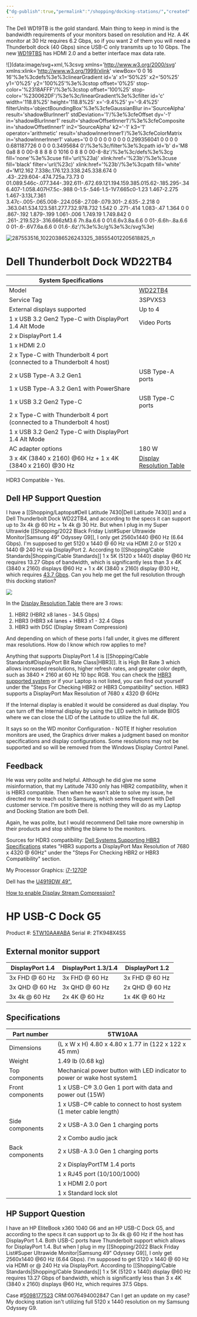 ```yaml
---
{"dg-publish":true,"permalink":"/shopping/docking-stations/","created":"","updated":""}
---
```



The Dell WD19TB is the gold standard. Main thing to keep in mind is the bandwidth requirements of your monitors based on resolution and Hz. A 4K monitor at 30 Hz requires 6.2 Gbps, so if you want 2 of them you will need a Thunderbolt dock (40 Gbps) since USB-C only transmits up to 10 Gbps. The new [WD19TBS](https://www.amazon.com/dp/B093NNTPPL?ref_=cm_sw_r_cp_ud_dp_R7CA7GB792MJHAG206PW&fbclid=IwAR06ZoZGXYZ2IyxOMFwmbuTIiUMIQ2plwoGuWiVUooI6TJjFBBN6fyfjfp8) has HDMI 2.0 and a better interface max data rate.

![](data:image/svg+xml,%3csvg xmlns='http://www.w3.org/2000/svg' xmlns:xlink='http://www.w3.org/1999/xlink' viewBox='0 0 16 16'%3e%3cdefs%3e%3clinearGradient id='a' x1='50%25' x2='50%25' y1='0%25' y2='100%25'%3e%3cstop offset='0%25' stop-color='%2318AFFF'/%3e%3cstop offset='100%25' stop-color='%230062DF'/%3e%3c/linearGradient%3e%3cfilter id='c' width='118.8%25' height='118.8%25' x='-9.4%25' y='-9.4%25' filterUnits='objectBoundingBox'%3e%3cfeGaussianBlur in='SourceAlpha' result='shadowBlurInner1' stdDeviation='1'/%3e%3cfeOffset dy='-1' in='shadowBlurInner1' result='shadowOffsetInner1'/%3e%3cfeComposite in='shadowOffsetInner1' in2='SourceAlpha' k2='-1' k3='1' operator='arithmetic' result='shadowInnerInner1'/%3e%3cfeColorMatrix in='shadowInnerInner1' values='0 0 0 0 0 0 0 0 0 0.299356041 0 0 0 0 0.681187726 0 0 0 0.3495684 0'/%3e%3c/filter%3e%3cpath id='b' d='M8 0a8 8 0 00-8 8 8 8 0 1016 0 8 8 0 00-8-8z'/%3e%3c/defs%3e%3cg fill='none'%3e%3cuse fill='url(%23a)' xlink:href='%23b'/%3e%3cuse fill='black' filter='url(%23c)' xlink:href='%23b'/%3e%3cpath fill='white' d='M12.162 7.338c.176.123.338.245.338.674 0 .43-.229.604-.474.725a.73.73 0 01.089.546c-.077.344-.392.611-.672.69.121.194.159.385.015.62-.185.295-.346.407-1.058.407H7.5c-.988 0-1.5-.546-1.5-1V7.665c0-1.23 1.467-2.275 1.467-3.13L7.361 3.47c-.005-.065.008-.224.058-.27.08-.079.301-.2.635-.2.218 0 .363.041.534.123.581.277.732.978.732 1.542 0 .271-.414 1.083-.47 1.364 0 0 .867-.192 1.879-.199 1.061-.006 1.749.19 1.749.842 0 .261-.219.523-.316.666zM3.6 7h.8a.6.6 0 01.6.6v3.8a.6.6 0 01-.6.6h-.8a.6.6 0 01-.6-.6V7.6a.6.6 0 01.6-.6z'/%3e%3c/g%3e%3c/svg%3e)

 ![287553516_10220386526243325_385554012205618825_n](https://i.imgur.com/HhiSGSE.jpg)

# Dell Thunderbolt Dock WD22TB4

| System Specifications                                                  |                          |
|------------------------------------------------------------------------|--------------------------|
| Model                                                                  | [WD22TB4](https://www.dell.com/support/manuals/en-us/wd22tb4-dock/dell_wd22tb4_userguide/product-specifications?guid=guid-bb63fcdf-357e-408c-82f1-c7c56e8d5b4e&lang=en-us)                  |
| Service Tag                                                            | 3SPVXS3                  |
| External displays supported                                            | Up to 4                  |
| 1 x USB 3.2 Gen2 Type-C with DisplayPort 1.4 Alt Mode                  | Video Ports              |
| 2 x DisplayPort 1.4                                                    |                          |
| 1 x HDMI 2.0                                                           |                          |
| 2 x Type-C with Thunderbolt 4 port (connected to a Thunderbolt 4 host) |                          |
| 2 x USB Type-A 3.2 Gen1                                                | USB Type-A ports         |
| 1 x USB Type-A 3.2 Gen1 with PowerShare                                |                          |
| 1 x USB 3.2 Gen2 Type-C                                                | USB Type-C ports         |
| 2 x Type-C with Thunderbolt 4 port (connected to a Thunderbolt 4 host) |                          |
| 1 x USB 3.2 Gen2 Type-C with DisplayPort 1.4 Alt Mode                  |                          |
| AC adapter options                                                     | 180 W                    |
| 3 x 4K (3840 x 2160) @60 Hz + 1 x 4K (3840 x 2160) @30 Hz              | [Display Resolution Table](https://www.dell.com/support/manuals/en-us/wd22tb4-dock/dell_wd22tb4_userguide/display-resolution-table?guid=guid-fafc77a4-c95f-44df-92ad-608231d11cd9&lang=en-us) |

HDR3 Compatible - Yes.

## Dell HP Support Question

I have a [[Shopping/Laptops#Dell Latitude 7430\|Dell Latitude 7430]] and a Dell Thunderbolt Dock WD22TB4, and according to the specs it can support up to 3x 4k @ 60 Hz + 1x 4k @ 30 Hz. But when I plug in my Super Ultrawide [[Shopping/2022 Black Friday List#Super Ultrawide Monitor\|Samsung 49" Odyssey G9]], I only get 2560x1440 @60 Hz (6.64 Gbps). I'm supposed to get 5120 x 1440 @ 60 Hz via HDMI 2.0 or 5120 x 1440 @ 240 Hz via DisplayPort 2. According to [[Shopping/Cable Standards\|Shopping/Cable Standards]] 1 x 5K (5120 x 1440) display @60 Hz requires 13.27 Gbps of bandwidth, which is significantly less than 3 x 4K (3840 x 2160) displays @60 Hz + 1 x 4K (3840 x 2160) display @30 Hz, which requires [43.7 Gbps](https://www.kramerav.com/bandwidth-calculator/). Can you help me get the full resolution through this docking station?

![](https://i.imgur.com/EfEGGoO.png)


In the [Display Resolution Table](https://www.dell.com/support/manuals/en-us/wd22tb4-dock/dell_wd22tb4_userguide/display-resolution-table?guid=guid-fafc77a4-c95f-44df-92ad-608231d11cd9&lang=en-us) there are 3 rows:
1. HBR2 (HBR2 x8 lanes - 34.5 Gbps)
2. HBR3 (HBR3 x4 lanes + HBR3 x1 - 32.4 Gbps
3. HBR3 with DSC (Display Stream Compression)

And depending on which of these ports I fall under, it gives me different max resolutions. How do I know which row applies to me?

Anything that supports DisplayPort 1.4 is [[Shopping/Cable Standards#DisplayPort Bit Rate Class\|HBR3]]. It is High Bit Rate 3 which allows increased resolutions, higher refresh rates, and greater color depth, such as 3840 × 2160 at 60 Hz 10 bpc RGB. You can check the [HBR3 supported system](https://www.dell.com/support/kbdoc/en-us/000183937/dell-systems-supporting-hbr3-specifications) or if your Laptop is not listed, you can find out yourself under the "Steps For Checking HBR2 or HBR3 Compatibility" section. HBR3 supports a DisplayPort Max Resolution of 7680 x 4320 @ 60Hz

If the Internal display is enabled it would be considered as dual display. You can turn off the Internal display by using the LED switch in latitude BIOS where we can close the LID of the Latitude to utilize the full 4K.

It says so on the WD monitor Configuration - NOTE If higher resolution monitors are used, the Graphics driver makes a judgment based on monitor specifications and display configurations. Some resolutions may not be supported and so will be removed from the Windows Display Control Panel.

## Feedback

He was very polite and helpful. Although he did give me some misinformation, that my Latitude 7430 only has HBR2 compatibility, when it is HBR3 compatible. Then when he wasn't able to solve my issue, he directed me to reach out to Samsung, which seems frequent with Dell customer service. I'm positive there is nothing they will do as my Laptop and Docking Station are both Dell.

Again, he was polite, but I would recommend Dell take more ownership in their products and stop shifting the blame to the monitors.

Sources for HDR3 compatibility:
[Dell Systems Supporting HBR3 Specifications](https://www.dell.com/support/kbdoc/en-us/000183937/dell-systems-supporting-hbr3-specifications) states "HBR3 supports a DisplayPort Max Resolution of 7680 x 4320 @ 60Hz" under the "Steps For Checking HBR2 or HBR3 Compatibility" section.

My Processor Graphics: [i7-1270P](https://www.intel.com/content/www/us/en/products/sku/226255/intel-core-i71270p-processor-18m-cache-up-to-4-80-ghz/specifications.html)

Dell has the [U4919DW 49".](https://www.dell.com/en-us/shop/dell-ultrasharp-49-curved-monitor-u4919dw/apd/210-arnw)

[How to enable Display Stream Compression?](https://www.dell.com/support/kbdoc/en-us/000197102/how-to-enable-display-stream-compression-on-latitude-precision-and-xps)

# HP USB-C Dock G5

Product #: [5TW10AA#ABA](https://www.hp.com/us-en/shop/pdp/hp-usb-c-dock-g5-p-5tw10aa-aba-1?#techSpecs)
Serial #: 2TK948X4SS
## External monitor support

| DisplayPort 1.4  | DisplayPort 1.3/1.4 | DisplayPort 1.2 |
|------------------|---------------------|-----------------|
| 3x FHD @ 60 Hz   | 3x FHD @ 60 Hz      | 3x FHD @ 60 Hz  |
| 3x QHD @ 60 Hz   | 3x QHD @ 60 Hz      | 2x QHD @ 60 Hz  |
| 3x 4k @ 60 Hz    | 2x 4K @ 60 Hz       | 1x 4K @ 60 Hz   |

## Specifications

| Part number      | 5TW10AA                                                                  |
|------------------|--------------------------------------------------------------------------|
| Dimensions       | (L x W x H) 4.80 x 4.80 x 1.77 in (122 x 122 x 45 mm)                    |
| Weight           | 1.49 lb (0.68 kg)                                                        |
| Top components   | Mechanical power button with LED indicator to power or wake host system1 |
| Front components | 1 x USB-C® 3.0 Gen 1 port with data and power out (15W)                  |
|                  | 1 x USB-C® cable to connect to host system (1 meter cable length)        |
| Side components  | 2 x USB-A 3.0 Gen 1 charging ports                                       |
|                  | 2 x Combo audio jack                                                     |
| Back components  | 2 x USB-A 3.0 Gen 1 charging ports                                       |
|                  | 2 x DisplayPortTM 1.4 ports                                              |
|                  | 1 x RJ45 port (10/100/1000)                                              |
|                  | 1 x HDMI 2.0 port                                                        |
|                  | 1 x Standard lock slot                                                   |

## HP Support Question

I have an  HP EliteBook x360 1040 G6 and an HP USB-C Dock G5, and according to the specs it can support up to 3x 4k @ 60 Hz if the host has DisplayPort 1.4. Both USB-C ports have Thunderbolt support which allows for DisplayPort 1.4. But when I plug in my [[Shopping/2022 Black Friday List#Super Ultrawide Monitor\|Samsung 49" Odyssey G9]], I only get 2560x1440 @60 Hz (6.64 Gbps). I'm supposed to get 5120 x 1440 @ 60 Hz via HDMI or @ 240 Hz via DisplayPort. According to [[Shopping/Cable Standards\|Shopping/Cable Standards]] 1 x 5K (5120 x 1440) display @60 Hz requires 13.27 Gbps of bandwidth, which is significantly less than 3 x 4K (3840 x 2160) displays @60 Hz, which requires 37.5 Gbps.

Case #[5098177523](https://support.hp.com/us-en/dashboard/cases) CRM:0076494002847
Can I get an update on my case? My docking station isn't utilizing full 5120 x 1440 resolution on my Samsung Odyssey G9.
